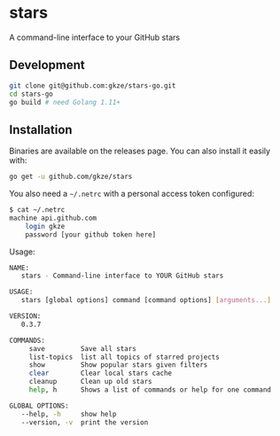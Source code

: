 # stars

A command-line interface to your GitHub stars

## Development

```bash
git clone git@github.com:gkze/stars-go.git
cd stars-go
go build # need Golang 1.11+
```

## Installation

Binaries are available on the releases page. You can also install it easily with:

```bash
go get -u github.com/gkze/stars
```

You also need a `~/.netrc` with a personal access token configured:

```bash
$ cat ~/.netrc
machine api.github.com
    login gkze
    password [your github token here]
```

Usage:

```bash
NAME:
   stars - Command-line interface to YOUR GitHub stars

USAGE:
   stars [global options] command [command options] [arguments...]

VERSION:
   0.3.7

COMMANDS:
     save         Save all stars
     list-topics  list all topics of starred projects
     show         Show popular stars given filters
     clear        Clear local stars cache
     cleanup      Clean up old stars
     help, h      Shows a list of commands or help for one command

GLOBAL OPTIONS:
   --help, -h     show help
   --version, -v  print the version
```
